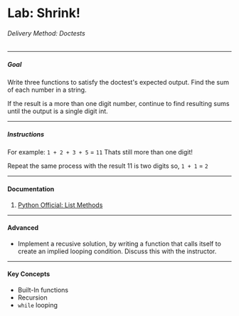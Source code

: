 # Lab: Shrink!

###### Delivery Method: Doctests

--------------

##### Goal

Write three functions to satisfy the doctest's expected output.  Find the sum of each number in a string.

If the result is a more than one digit number, continue to find resulting sums until the output is a single digit int.


--------------------

##### Instructions

For example: `1 + 2 + 3 + 5` = `11`
Thats still more than one digit!

Repeat the same process with the result
11 is two digits so, `1 + 1` = `2`

-------------------

#### Documentation

1. [Python Official: List Methods](https://docs.python.org/3/tutorial/datastructures.html)

-----------------------

#### Advanced

- Implement a recusive solution, by writing a function that calls itself to create an implied looping condition.  Discuss this with the instructor.

----------------------

#### Key Concepts

- Built-In functions
- Recursion
- `while` looping

